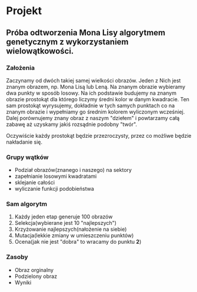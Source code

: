 # Projekt

## Próba odtworzenia Mona Lisy algorytmem genetycznym z wykorzystaniem wielowątkowości.

### Założenia

Zaczynamy od dwóch takiej samej wielkości obrazów. Jeden z Nich jest znanym obrazem, np. Mona Lisą lub Leną. Na znanym obrazie wybieramy dwa punkty w sposób losowy. Na ich podstawie budujemy na znanym obrazie prostokąt dla którego liczymy średni kolor w danym kwadracie. Ten sam prostokąt wyrysujemy, dokładnie w tych samych punktach co na znanym obrazie i wypełniamy go średnim kolorem wyliczonym wcześniej. Dalej porównujemy znany obraz z naszym "dziełem" i powtarzamy całą zabawę aż uzyskamy jakiś rozsądnie podobny "twór".

Oczywiście każdy prostokąt będzie przezroczysty, przez co możliwe będzie nakładanie się.

### Grupy wątków

+ Podział obrazów(znanego i naszego) na sektory
+ zapełnianie losowymi kwadratami
+ sklejanie całości
+ wyliczanie funkcji podobieństwa


### Sam algorytm

1. Każdy jeden etap generuje 100 obrazów
2. Selekcja(wybierane jest 10 "najlepszych")
3. Krzyżowanie najlepszych(nałożenie na siebie)
4. Mutacja(lekkie zmiany w umieszczeniu punktów)
5. Ocena(jak nie jest "dobra" to wracamy do punktu **2**)

### Zasoby

+ Obraz orginalny
+ Podzielony obraz
+ Wyniki